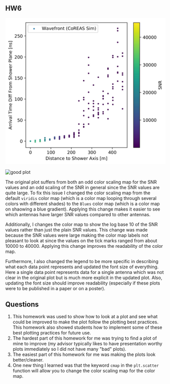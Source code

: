 ## HW6

![bad plot](https://github.com/bflaggs/DSPS_BFlaggs/blob/main/HW6/wavefront_badplot_original.jpg "Original Bad Plot")

![good plot](https://github.com/bflaggs/DSPS_BFlaggs/blob/main/HW6/wavefront_gootplot_updated.jpg "Updated Good Plot")

The original plot suffers from both an odd color scaling map for the SNR values and an odd scaling of the SNR in general since the SNR values are quite large. To fix this issue I changed the color scaling map from the default `viridis` color map (which is a color map looping through several colors with different shades) to the `Blues` color map (which is a color map on shaowing a blue gradient). Applying this change makes it easier to see which antennas have larger SNR values compared to other antennas.

Additionally, I changes the color map to show the log base 10 of the SNR values rather than just the plain SNR values. This change was made because the SNR values were large making the color map labels not pleasant to look at since the values on the tick marks ranged from about 10000 to 40000. Applying this change improves the readability of the color map.

Furthermore, I also changed the legend to be more specific in describing what each data point represents and updated the font size of everything. Here a single data point represents data for a single antenna which was not clear in the original plot but is much more explicit in the updated plot. Also, updating the font size should improve readability (especially if these plots were to be published in a paper or on a poster).

## Questions
1. This homework was used to show how to look at a plot and see what could be improved to make the plot follow the plotting best practices. This homework also showed students how to implement some of these best plotting practices for future use.
2. The hardest part of this homework for me was trying to find a plot of mine to improve (my advisor typically likes to have presentation worthy plots immediately so I did not have many "bad" plots).
3. The easiest part of this homework for me was making the plots look better/cleaner.
4. One new thing I learned was that the keyword `cmap` in the `plt.scatter` function will allow you to change the color scaling map for the color map.
